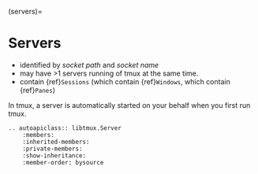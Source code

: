 (servers)=

# Servers

- identified by _socket path_ and _socket name_
- may have >1 servers running of tmux at the same time.
- contain {ref}`Sessions` (which contain {ref}`Windows`, which contain
  {ref}`Panes`)

In tmux, a server is automatically started on your behalf
when you first run tmux.

```{eval-rst}
.. autoapiclass:: libtmux.Server
    :members:
    :inherited-members:
    :private-members:
    :show-inheritance:
    :member-order: bysource
```
